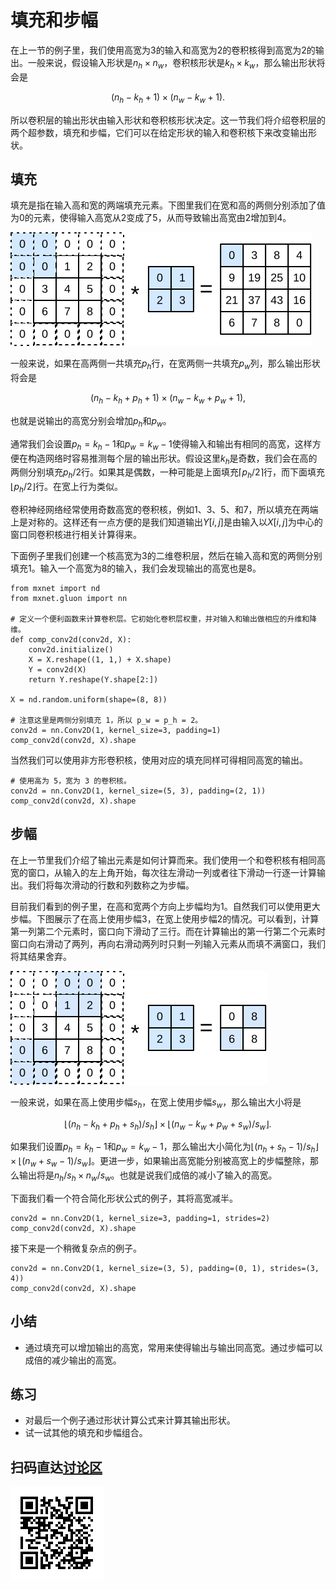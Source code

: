 # 填充和步幅

在上一节的例子里，我们使用高宽为3的输入和高宽为2的卷积核得到高宽为2的输出。一般来说，假设输入形状是$n_h\times n_w$，卷积核形状是$k_h\times k_w$，那么输出形状将会是

$$(n_h-k_h+1) \times (n_w-k_w+1).$$

所以卷积层的输出形状由输入形状和卷积核形状决定。这一节我们将介绍卷积层的两个超参数，填充和步幅，它们可以在给定形状的输入和卷积核下来改变输出形状。

## 填充

填充是指在输入高和宽的两端填充元素。下图里我们在宽和高的两侧分别添加了值为0的元素，使得输入高宽从2变成了5，从而导致输出高宽由2增加到4。

![在输入的高和宽两侧分别填充了0的二维相关计算。](../img/conv_pad.svg)

一般来说，如果在高两侧一共填充$p_h$行，在宽两侧一共填充$p_w$列，那么输出形状将会是

$$(n_h-k_h+p_h+1)\times(n_w-k_w+p_w+1),$$

也就是说输出的高宽分别会增加$p_h$和$p_w$。

通常我们会设置$p_h=k_h-1$和$p_w=k_w-1$使得输入和输出有相同的高宽，这样方便在构造网络时容易推测每个层的输出形状。假设这里$k_h$是奇数，我们会在高的两侧分别填充$p_h/2$行。如果其是偶数，一种可能是上面填充$\lceil p_h/2\rceil$行，而下面填充$\lfloor p_h/2\rfloor$行。在宽上行为类似。

卷积神经网络经常使用奇数高宽的卷积核，例如1、3、5、和7，所以填充在两端上是对称的。这样还有一点方便的是我们知道输出$Y[i,j]$是由输入以$X[i,j]$为中心的窗口同卷积核进行相关计算得来。

下面例子里我们创建一个核高宽为3的二维卷积层，然后在输入高和宽的两侧分别填充1。输入一个高宽为8的输入，我们会发现输出的高宽也是8。

```{.python .input  n=1}
from mxnet import nd
from mxnet.gluon import nn

# 定义一个便利函数来计算卷积层。它初始化卷积层权重，并对输入和输出做相应的升维和降维。
def comp_conv2d(conv2d, X):
    conv2d.initialize()
    X = X.reshape((1, 1,) + X.shape)
    Y = conv2d(X)
    return Y.reshape(Y.shape[2:])

X = nd.random.uniform(shape=(8, 8))

# 注意这里是两侧分别填充 1，所以 p_w = p_h = 2。
conv2d = nn.Conv2D(1, kernel_size=3, padding=1)
comp_conv2d(conv2d, X).shape
```

当然我们可以使用非方形卷积核，使用对应的填充同样可得相同高宽的输出。

```{.python .input  n=2}
# 使用高为 5，宽为 3 的卷积核。
conv2d = nn.Conv2D(1, kernel_size=(5, 3), padding=(2, 1))
comp_conv2d(conv2d, X).shape
```

## 步幅

在上一节里我们介绍了输出元素是如何计算而来。我们使用一个和卷积核有相同高宽的窗口，从输入的左上角开始，每次往左滑动一列或者往下滑动一行逐一计算输出。我们将每次滑动的行数和列数称之为步幅。

目前我们看到的例子里，在高和宽两个方向上步幅均为1。自然我们可以使用更大步幅。下图展示了在高上使用步幅3，在宽上使用步幅2的情况。可以看到，计算第一列第二个元素时，窗口向下滑动了三行。而在计算输出的第一行第二个元素时窗口向右滑动了两列，再向右滑动两列时只剩一列输入元素从而填不满窗口，我们将其结果舍弃。

![高上使用步幅3，宽上使用步幅2。](../img/conv_stride.svg)

一般来说，如果在高上使用步幅$s_h$，在宽上使用步幅$s_w$，那么输出大小将是

$$\lfloor(n_h-k_h+p_h+s_h)/s_h\rfloor \times \lfloor(n_w-k_w+p_w+s_w)/s_w\rfloor.$$

如果我们设置$p_h=k_h-1$和$p_w=k_w-1$，那么输出大小简化为$\lfloor(n_h+s_h-1)/s_h\rfloor \times \lfloor(n_w+s_w-1)/s_w\rfloor$。更进一步，如果输出高宽能分别被高宽上的步幅整除，那么输出将是$n_h/s_h \times n_w/s_w$。也就是说我们成倍的减小了输入的高宽。

下面我们看一个符合简化形状公式的例子，其将高宽减半。

```{.python .input}
conv2d = nn.Conv2D(1, kernel_size=3, padding=1, strides=2)
comp_conv2d(conv2d, X).shape
```

接下来是一个稍微复杂点的例子。

```{.python .input  n=3}
conv2d = nn.Conv2D(1, kernel_size=(3, 5), padding=(0, 1), strides=(3, 4))
comp_conv2d(conv2d, X).shape
```

## 小结

* 通过填充可以增加输出的高宽，常用来使得输出与输出同高宽。通过步幅可以成倍的减少输出的高宽。

## 练习

- 对最后一个例子通过形状计算公式来计算其输出形状。
- 试一试其他的填充和步幅组合。

## 扫码直达[讨论区](https://discuss.gluon.ai/t/topic/6404)

![](../img/qr_padding-and-strides.svg)
